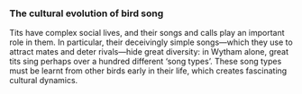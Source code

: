 ### The cultural evolution of bird song

Tits have complex social lives, and their songs and calls play an important role
in them. In particular, their deceivingly simple songs—which they use to attract
mates and deter rivals—hide great diversity: in Wytham alone, great tits sing
perhaps over a hundred different ‘song types’. These song types must be learnt
from other birds early in their life, which creates fascinating cultural
dynamics.

